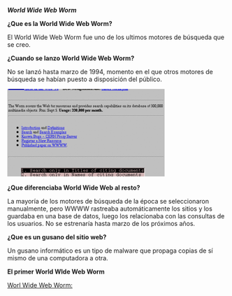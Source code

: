 _**World Wide Web Worm**_

**¿Que es la World Wide Web Worm?**

El World Wide Web Worm fue uno de los ultimos motores de búsqueda que se creo.


**¿Cuando se lanzo World Wide Web Worm?**

No se lanzó hasta marzo de 1994, momento en el que otros motores de búsqueda se habían puesto a disposición del público.

![Web](https://github.com/100007821/SMX2_M8UF1A1_HistoriaWeb_1993_World-Wide-Web-Worm_AlexNaranjo/blob/main/world-wide-web-worm_jvm8-360x200.png)

**¿Que diferenciaba World Wide Web al resto?**

La mayoría de los motores de búsqueda de la época se seleccionaron manualmente, pero WWWW rastreaba automáticamente los sitios y los guardaba en una base de datos, luego los relacionaba con las consultas de los usuarios. No se estrenaría hasta marzo de los próximos años.

**¿Que es un gusano del sitio web?**

Un gusano informático es un tipo de malware que propaga copias de sí mismo de una computadora a otra.

**El primer World WIde Web Worm**

[Worl Wide Web Worm:](http://webdoc.gwdg.de/ebook/aw/1999/webcrawler/mak/projects/robots/active/html/worm.html)
